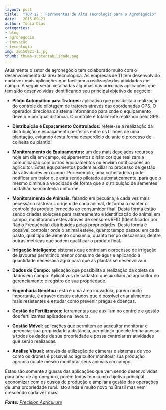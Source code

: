 ```yaml
---
layout: post
title:  "TOP 12 : Ferramentas de Alta Tecnologia para o Agronegócio"
date:   2015-09-21
author: Tonia Dias
categories: 
- blog
- agronegocio
- inovação
- tecnologia
img: 20150921-1.jpg
thumb: thumb-sustentabilidade.png
---
```


Atualmente o setor de agronegócio tem colaborado muito com o desenvolvimento da área tecnológica. As empresas de TI tem desenvolvido cada vez mais aplicações que facilitam a realização das atividades em campo. A seguir serão detalhadas algumas das principais aplicações que tem sido desenvolvidas identificando seu principal objetivo de negócio: <!--more-->

* <b>Piloto Automático para Tratores:</b> aplicativo que possibilita a realização do controle de pilotagem de tratores através das coordenadas GPS. O operador direciona o sistema informando para onde o equipamento deve ir e por qual distância. O controle é totalmente realizado pelo GPS.

* <b>Distribuição e Espaçamento Controlados:</b> refere-se a realização da distribuição e espaçamento perfeitos entre os talhões de uma plantação, evitando desta forma desperdício durante o processo de colheita ou plantio.

* <b>Monitoramento de Equipamentos:</b> um dos mais desejados recursos hoje em dia em campo, equipamentos dinâmicos que realizam a comunicação com outros equipamentos ou enviam notificações ao agricultor. Estes equipamentos podem auxiliar no processo de gestão das atividades em campo. Por exemplo, uma colheitadeira pode notificar um trator que está sendo pilotado automaticamente, para que o mesmo diminua a velocidade de forma que a distribuição de sementes no talhão se mantenha uniforme.

* <b>Monitoramento de Animais:</b> falando em pecuária, é cada vez mais necessário rastrear a origem de cada animal, de forma a manter o controle do produto fornecido ao consumidor final. Desta forma estão sendo criadas soluções para rastreamento e identificação do animal em campo, monitorando estes através de sensores RFID (Identificador por Rádio Frequência) distribuídos pelas propriedades. Desta forma é possível controlar onde o animal esteve, quanto tempo passou em cada pasto, qual tipo de alimento consumiu, quanto tempo descansou, dentre outras métricas que podem qualificar o produto final.

* <b>Irrigação Inteligente:</b> sistemas que controlam o processo de irrigação de lavouras permitindo menor consumo de água e aplicando a quantidade necessária água para que as plantas se desenvolvam.

* <b>Dados de Campo:</b> aplicação que possibilita a realização da coleta de dados em campo. Aplicativos de cadastro que auxiliam ao agricultor no gerenciamento e registro de sua propriedade.

* <b>Engenharia Genética:</b> esta é uma área inovadora, porém muito importante, é através destes estudos que é possível criar alimentos mais resistentes e estudar como prevenir pragas e doenças.

* <b>Gestão de Fertilizantes:</b> ferramentas que auxiliam no controle e gestão dos fertilizantes aplicados na lavoura.

* <b>Gestão Móvel:</b> aplicações que permitem ao agricultor monitorar e gerenciar sua propriedade a distância, permitindo que ele tenha acesso a todos os dados de sua propriedade e possa controlar as atividades que serão realizadas.

* <b>Análise Visual:</b> através da utilização de câmeras e sistemas de voo como os drones é possível ao agricultor monitorar sua produção agrícola ou até mesmo monitorar seus animais em campo. 

Estas são somente algumas das aplicações que vem sendo desenvolvidas para área de agronegócio, porém todas tem como objetivo principal economizar com os custos de produção e ampliar a gestão das operações de uma propriedade rural. Isto ainda é muito novo no Brasil mas vem crescendo cada vez mais.

<i><b>Fonte: </b><a href="http://precisionagricultu.re/12-most-advanced-agricultural-technologies/">Precision Agriculture
</a></i>